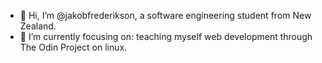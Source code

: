 - 👋 Hi, I’m @jakobfrederikson, a software engineering student from New Zealand.
- 🌱 I’m currently focusing on: teaching myself web development through The Odin Project on linux.

<!---
jakobfrederikson/jakobfrederikson is a ✨ special ✨ repository because its `README.md` (this file) appears on your GitHub profile.
You can click the Preview link to take a look at your changes.
--->
